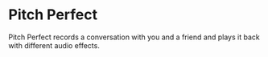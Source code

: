 # Pitch Perfect

Pitch Perfect records a conversation with you and a friend and plays it back with different audio effects.
